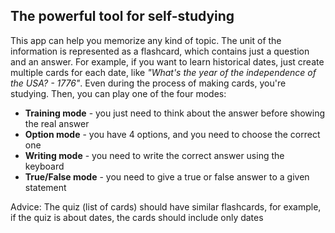 ## The powerful tool for self-studying

This app can help you memorize any kind of topic. The unit of the information is represented as a flashcard, which contains just a question and an answer. For example, if you want to learn historical dates, just create multiple cards for each date, like _"What's the year of the independence of the USA? - 1776"_. Even during the process of making cards, you're studying. Then, you can play one of the four modes:

* **Training mode** - you just need to think about the answer before showing the real answer
* **Option mode** - you have 4 options, and you need to choose the correct one
* **Writing mode** - you need to write the correct answer using the keyboard
* **True/False mode** - you need to give a true or false answer to a given statement

Advice: The quiz (list of cards) should have similar flashcards, for example, if the quiz is about dates, the cards should include only dates
